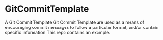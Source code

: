 # GitCommitTemplate
A Git Commit Template
Git Commit Template are used as a means of encouraging commit messages to follow a particular format, and/or contain specific information
This repo contains an example.
